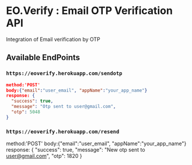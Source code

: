 # EO.Verify : Email OTP Verification API
Integration of Email verification by OTP

## Available EndPoints

### `https://eoverify.herokuapp.com/sendotp`
```JSON
method:'POST'
body:{"email":"user_email", "appName":"your_app_name"}
response: {
  "success": true,
  "message": "Otp sent to user@gmail.com",
  "otp": 5048
}
```
### `https://eoverify.herokuapp.com/resend`

method:'POST'
body:{"email":"user_email", "appName":"your_app_name"}
response: {
  "success": true,
  "message": "New otp sent to user@gmail.com",
  "otp": 1820
}
